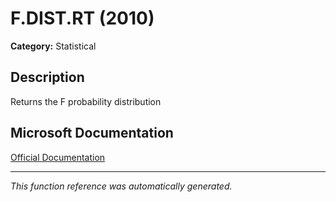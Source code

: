 # F.DIST.RT (2010)

**Category:** Statistical

## Description
Returns the F probability distribution

## Microsoft Documentation
[Official Documentation](https://support.microsoft.com//en-us/office/f-dist-rt-function-d74cbb00-6017-4ac9-b7d7-6049badc0520)

---
*This function reference was automatically generated.*
